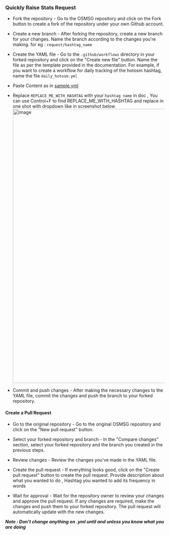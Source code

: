 ### Quickly Raise Stats Request 

- Fork the repository - Go to the OSMSG repository and click on the Fork button to create a fork of the repository under your own Github account.

- Create a new branch - After forking the repository, create a new branch for your changes. Name the branch according to the changes you're making. for eg : ```request/hashtag_name```

- Create the YAML file - Go to the ```.github/workflows``` directory in your forked repository and click on the "Create new file" button. Name the file as per the template provided in the documentation. For example, if you want to create a workflow for daily tracking of the hotosm hashtag, name the file ```daily_hotosm.yml```

- Paste Content as in [sample.yml](../sample.yml)

- Replace ```REPLACE_ME_WITH_HASHTAG``` with your ```hashtag name``` in doc , You can use Control+F to find REPLACE_ME_WITH_HASHTAG and replace in one shot with dropdown like in screenshot below
  <img width="866" alt="image" src="https://user-images.githubusercontent.com/36752999/236824979-b45db0a1-45f7-4226-b559-30c6d20a992b.png">


- Commit and push changes - After making the necessary changes to the YAML file, commit the changes and push the branch to your forked repository.

#### Create a Pull Request

- Go to the original repository - Go to the original OSMSG repository and click on the "New pull request" button.

- Select your forked repository and branch - In the "Compare changes" section, select your forked repository and the branch you created in the previous steps.

- Review changes - Review the changes you've made in the YAML file.

- Create the pull request - If everything looks good, click on the "Create pull request" button to create the pull request. Provide description about what you wanted to do , Hashtag you wanted to add its frequency in words 

- Wait for approval - Wait for the repository owner to review your changes and approve the pull request. If any changes are required, make the changes and push them to your forked repository. The pull request will automatically update with the new changes.

***Note : Don't change anything on .yml until and unless you know what you are doing***
